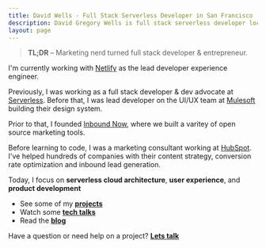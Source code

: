 ```yaml
---
title: David Wells - Full Stack Serverless Developer in San Francisco
description: David Gregory Wells is full stack serverless developer located in the SF bay area.
layout: page
---
```


> **TL;DR** – Marketing nerd turned full stack developer & entrepreneur.

I'm currently working with [Netlify](http://netlify.com) as the lead developer experience engineer.

Previously, I was working as a full stack developer & dev advocate at [Serverless](http://serverless.com). Before that, I was lead developer on the UI/UX team at [Mulesoft](http://www.mulesoft.com) building their design system.

Prior to that, I founded [Inbound Now](http://www.inboundnow.com), where we built a varitey of open source marketing tools.

Before learning to code, I was a marketing consultant working at [HubSpot](http://www.hubspot.com). I've helped hundreds of companies with their content strategy, conversion rate optimization and inbound lead generation.

Today, I focus on **serverless cloud architecture**, **user experience**, and **product development**

* See some of my [**projects**](/work)
* Watch some [**tech talks**](/talks)
* Read the [**blog**](/blog)

Have a question or need help on a project? **[Lets talk](/contact)**
